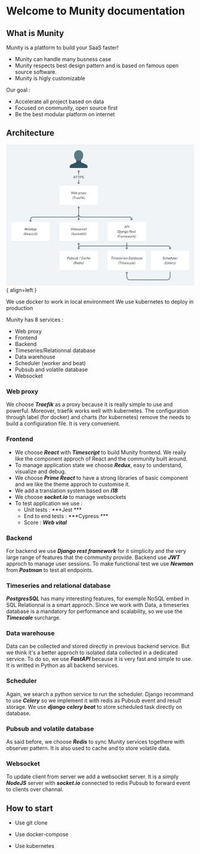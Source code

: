# Welcome to Munity documentation

## What is Munity

Munity is a platform to build your SaaS faster!

* Munity can handle many busness case
* Munity respects best design pattern and is based on famous open source software.
* Munity is higly customizable

Our goal :

* Accelerate all project based on data
* Focused on community, open source first
* Be the best modular platform on internet

## Architecture

![Architecture](arch.png){ align=left }

We use docker to work in local environment
We use kubernetes to deploy in production

Munity has 8 services :

- Web proxy
- Frontend
- Backend
- Timeseries/Relationnal database
- Data warehouse
- Scheduler (worker and beat)
- Pubsub and volatile database
- Websocket

### Web proxy
We choose ***Traefik*** as a proxy because it is really simple to use and powerful. Moreover, traefik works well with kubernetes.
The configuration through label (for docker) and charts (for kubernetes) remove the needs to build a configuration file. It is very convenient.

### Frontend
- We choose ***React*** with ***Timescript*** to build Munity frontend. We really like the component approch of React and the community built around.
- To manage application state we choose ***Redux***, easy to understand, visualize and debug.
- We choose ***Prime React*** to have a strong libraries of basic component and we like the theme approch to customise it.
- We add a translation system based on ***i18***
- We choose ***socket.io*** to manage websockets
- To test application we use :
    - Unit tests : ***Jest ***
    - End to end tests : ***Cypress ***
    - Score : ***Web vital***

### Backend
For backend we use ***Django rest framework*** for it simplicity and the very large range of features that the community provide.
Backend use ***JWT*** approch to manage user sessions.
To make functional test we use ***Newman*** from ***Postman*** to test all endpoints.


### Timeseries and relational database
***PostgresSQL*** has many interesting features, for exemple NoSQL embed in SQL Relationnal is a smart approch.
Since we work with Data, a timeseries database is a mandatory for performance and scalability, so we use the ***Timescale*** surcharge.

### Data warehouse
Data can be collected and stored directly in previous backend service. But we think it's a better approch to isolated data collected in a dedicated service.
To do so, we use ***FastAPI*** because it is very fast and simple to use. It is writted in Python as all backend services.

### Scheduler
Again, we search a python service to run the scheduler. Django recommand to use ***Celery*** so we implement it with redis as Pubsub event and result storage.
We use ***django celery beat*** to store scheduled task directly on database.

### Pubsub and volatile database
As said before, we choose ***Redis*** to sync Munity services togethere with observer pattern. It is also used to cache and to store volatile data.

### Websocket
To update client from server we add a websocket server. It is a simply ***NodeJS*** server with ***socket.io*** connected to redis Pubsub to forward event to clients over channal.

## How to start

* Use git clone

* Use docker-compose

* Use kubernetes
